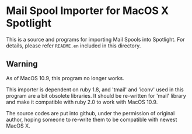 # Mail Spool Importer for MacOS X Spotlight

This is a source and programs for importing Mail Spools into Spotlight.
For details, please refer `README.en` included in this directory.

## Warning

As of MacOS 10.9, this program no longer works.

This importer is dependent on ruby 1.8, and 'tmail' and 'iconv' used
in this program are a bit obsolete libraries. It should be re-written
for 'mail' library and make it compatible with ruby 2.0 to work with
MacOS 10.9.

The source codes are put into github, under the permission of original
author, hoping someone to re-write them to be compatible with newest
MacOS X.
